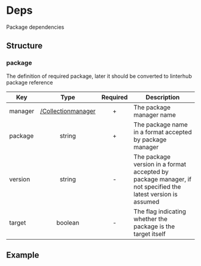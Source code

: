 # Deps
Package dependencies
## Structure

### package
The definition of required package, later it should be converted to linterhub package reference

|Key|Type|Required|Description|
|-|:-:|:-:|-|
|manager|[ /Collectionmanager](./collection.md#/definitions/manager)|+|The package manager name|
|package|string|+|The package name in a format accepted by package manager|
|version|string|-|The package version in a format accepted by package manager, if not specified the latest version is assumed|
|target|boolean|-|The flag indicating whether the package is the target itself|
## Example
```
```